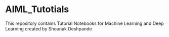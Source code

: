 # AIML_Tutotials
This repository contains Tutorial Notebooks for Machine Learning and Deep Learning created by Shounak Deshpande
